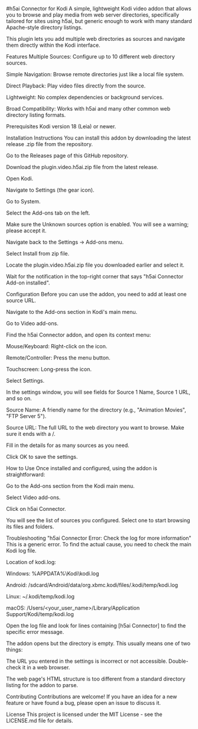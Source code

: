 #h5ai Connector for Kodi
A simple, lightweight Kodi video addon that allows you to browse and play media from web server directories, specifically tailored for sites using h5ai, but generic enough to work with many standard Apache-style directory listings.

This plugin lets you add multiple web directories as sources and navigate them directly within the Kodi interface.

Features
Multiple Sources: Configure up to 10 different web directory sources.

Simple Navigation: Browse remote directories just like a local file system.

Direct Playback: Play video files directly from the source.

Lightweight: No complex dependencies or background services.

Broad Compatibility: Works with h5ai and many other common web directory listing formats.

Prerequisites
Kodi version 18 (Leia) or newer.

Installation Instructions
You can install this addon by downloading the latest release .zip file from the repository.

Go to the Releases page of this GitHub repository.

Download the plugin.video.h5ai.zip file from the latest release.

Open Kodi.

Navigate to Settings (the gear icon).

Go to System.

Select the Add-ons tab on the left.

Make sure the Unknown sources option is enabled. You will see a warning; please accept it.

Navigate back to the Settings -> Add-ons menu.

Select Install from zip file.

Locate the plugin.video.h5ai.zip file you downloaded earlier and select it.

Wait for the notification in the top-right corner that says "h5ai Connector Add-on installed".

Configuration
Before you can use the addon, you need to add at least one source URL.

Navigate to the Add-ons section in Kodi's main menu.

Go to Video add-ons.

Find the h5ai Connector addon, and open its context menu:

Mouse/Keyboard: Right-click on the icon.

Remote/Controller: Press the menu button.

Touchscreen: Long-press the icon.

Select Settings.

In the settings window, you will see fields for Source 1 Name, Source 1 URL, and so on.

Source Name: A friendly name for the directory (e.g., "Animation Movies", "FTP Server 5").

Source URL: The full URL to the web directory you want to browse. Make sure it ends with a /.

Fill in the details for as many sources as you need.

Click OK to save the settings.

How to Use
Once installed and configured, using the addon is straightforward:

Go to the Add-ons section from the Kodi main menu.

Select Video add-ons.

Click on h5ai Connector.

You will see the list of sources you configured. Select one to start browsing its files and folders.

Troubleshooting
"h5ai Connector Error: Check the log for more information"
This is a generic error. To find the actual cause, you need to check the main Kodi log file.

Location of kodi.log:

Windows: %APPDATA%\Kodi\kodi.log

Android: /sdcard/Android/data/org.xbmc.kodi/files/.kodi/temp/kodi.log

Linux: ~/.kodi/temp/kodi.log

macOS: /Users/<your_user_name>/Library/Application Support/Kodi/temp/kodi.log

Open the log file and look for lines containing [h5ai Connector] to find the specific error message.

The addon opens but the directory is empty.
This usually means one of two things:

The URL you entered in the settings is incorrect or not accessible. Double-check it in a web browser.

The web page's HTML structure is too different from a standard directory listing for the addon to parse.

Contributing
Contributions are welcome! If you have an idea for a new feature or have found a bug, please open an issue to discuss it.

License
This project is licensed under the MIT License - see the LICENSE.md file for details.
